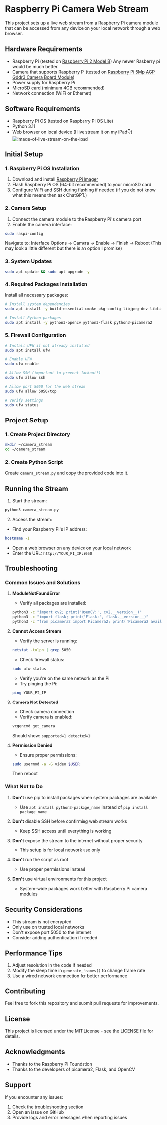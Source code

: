# Raspberry Pi Camera Web Stream

This project sets up a live web stream from a Raspberry Pi camera module that can be accessed from any device on your local network through a web browser.

## Hardware Requirements

- Raspberry Pi (tested on [Raspberry Pi 2 Model B](https://www.raspberrypi.com/products/raspberry-pi-2-model-b/)) Any newer Rasberry pi would be much better.
- Camera that supports Raspberry Pi (tested on [Raspberry Pi 5Mp AGP Gddr3 Camera Board Module](https://www.amazon.in/dp/B00E1GGE40))
- Power supply for Raspberry Pi 
- MicroSD card (minimum 4GB recommended)
- Network connection (WiFi or Ethernet)

## Software Requirements

- Raspberry Pi OS (tested on Raspberry Pi OS Lite)
- Python 3.11
- Web browser on local device (I live stream it on my iPad👇)
![Image-of-live-stream-on-the-ipad](Image/iPad-Streaming-Live-Feed.jpeg)

## Initial Setup

### 1. Raspberry Pi OS Installation
1. Download and install [Raspberry Pi Imager](https://www.raspberrypi.com/software/)
2. Flash Raspberry Pi OS (64-bit recommended) to your microSD card
3. Configure WiFi and SSH during flashing if needed (if you do not know what this means then ask ChatGPT.)

### 2. Camera Setup
1. Connect the camera module to the Raspberry Pi's camera port
2. Enable the camera interface:
```bash
sudo raspi-config
```
Navigate to: Interface Options → Camera → Enable → Finish → Reboot (This may look a little different but there is an option I promise)

### 3. System Updates
```bash
sudo apt update && sudo apt upgrade -y
```

### 4. Required Packages Installation
Install all necessary packages:
```bash
# Install system dependencies
sudo apt install -y build-essential cmake pkg-config libjpeg-dev libtiff5-dev libpng-dev libavcodec-dev libavformat-dev libswscale-dev libv4l-dev libxvidcore-dev libx264-dev libfontconfig1-dev libcairo2-dev libgdk-pixbuf2.0-dev libpango1.0-dev libgtk2.0-dev libgtk-3-dev libatlas-base-dev gfortran libhdf5-dev libhdf5-serial-dev libhdf5-103 libqt5gui5 libqt5webkit5 libqt5test5 python3-pyqt5 python3-dev
```

```bash
# Install Python packages
sudo apt install -y python3-opencv python3-flask python3-picamera2
```

### 5. Firewall Configuration
```bash
# Install UFW if not already installed
sudo apt install ufw
```

```bash
# Enable UFW
sudo ufw enable
```

```bash
# Allow SSH (important to prevent lockout!)
sudo ufw allow ssh
```

```bash
# Allow port 5050 for the web stream
sudo ufw allow 5050/tcp
```

```bash
# Verify settings
sudo ufw status
```

## Project Setup

### 1. Create Project Directory
```bash
mkdir ~/camera_stream
cd ~/camera_stream
```

### 2. Create Python Script
Create `camera_stream.py` and copy the provided code into it.

## Running the Stream

1. Start the stream:
```bash
python3 camera_stream.py
```

2. Access the stream:
- Find your Raspberry Pi's IP address:
```bash
hostname -I
```
- Open a web browser on any device on your local network
- Enter the URL: `http://YOUR_PI_IP:5050`

## Troubleshooting

### Common Issues and Solutions

1. **ModuleNotFoundError**
   - Verify all packages are installed:
   ```bash
   python3 -c "import cv2; print('OpenCV:', cv2.__version__)"
   python3 -c "import flask; print('Flask:', flask.__version__)"
   python3 -c "from picamera2 import Picamera2; print('Picamera2 available')"
   ```

2. **Cannot Access Stream**
   - Verify the server is running:
   ```bash
   netstat -tulpn | grep 5050
   ```
   - Check firewall status:
   ```bash
   sudo ufw status
   ```
   - Verify you're on the same network as the Pi
   - Try pinging the Pi:
   ```bash
   ping YOUR_PI_IP
   ```

3. **Camera Not Detected**
   - Check camera connection
   - Verify camera is enabled:
   ```bash
   vcgencmd get_camera
   ```
   Should show: `supported=1 detected=1`

4. **Permission Denied**
   - Ensure proper permissions:
   ```bash
   sudo usermod -a -G video $USER
   ```
   Then reboot

### What Not to Do

1. **Don't** use pip to install packages when system packages are available
   - Use `apt install python3-package_name` instead of `pip install package_name`

2. **Don't** disable SSH before confirming web stream works
   - Keep SSH access until everything is working

3. **Don't** expose the stream to the internet without proper security
   - This setup is for local network use only

4. **Don't** run the script as root
   - Use proper permissions instead

5. **Don't** use virtual environments for this project
   - System-wide packages work better with Raspberry Pi camera modules

## Security Considerations

- This stream is not encrypted
- Only use on trusted local networks
- Don't expose port 5050 to the internet
- Consider adding authentication if needed

## Performance Tips

1. Adjust resolution in the code if needed
2. Modify the sleep time in `generate_frames()` to change frame rate
3. Use a wired network connection for better performance

## Contributing

Feel free to fork this repository and submit pull requests for improvements.

## License

This project is licensed under the MIT License - see the LICENSE file for details.

## Acknowledgments

- Thanks to the Raspberry Pi Foundation
- Thanks to the developers of picamera2, Flask, and OpenCV

## Support

If you encounter any issues:
1. Check the troubleshooting section
2. Open an issue on GitHub
3. Provide logs and error messages when reporting issues